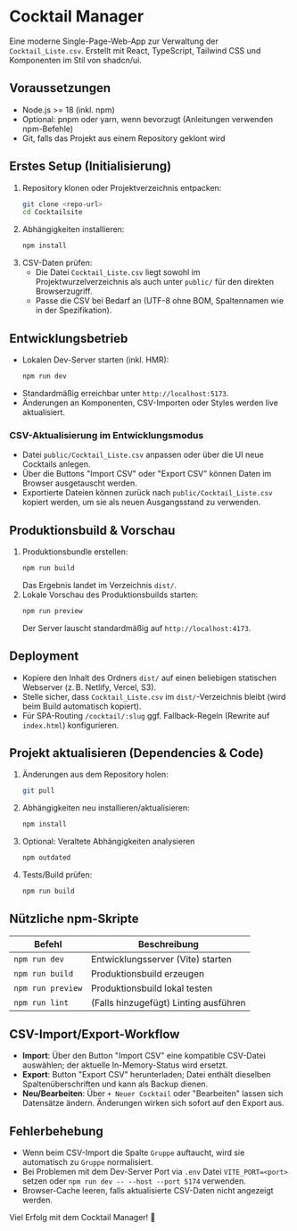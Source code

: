 # Cocktail Manager

Eine moderne Single-Page-Web-App zur Verwaltung der `Cocktail_Liste.csv`. Erstellt mit React, TypeScript, Tailwind CSS und Komponenten im Stil von shadcn/ui.

## Voraussetzungen

- Node.js >= 18 (inkl. npm)
- Optional: pnpm oder yarn, wenn bevorzugt (Anleitungen verwenden npm-Befehle)
- Git, falls das Projekt aus einem Repository geklont wird

## Erstes Setup (Initialisierung)

1. Repository klonen oder Projektverzeichnis entpacken:
   ```bash
   git clone <repo-url>
   cd Cocktailsite
   ```
2. Abhängigkeiten installieren:
   ```bash
   npm install
   ```
3. CSV-Daten prüfen:
   - Die Datei `Cocktail_Liste.csv` liegt sowohl im Projektwurzelverzeichnis als auch unter `public/` für den direkten Browserzugriff.
   - Passe die CSV bei Bedarf an (UTF-8 ohne BOM, Spaltennamen wie in der Spezifikation).

## Entwicklungsbetrieb

- Lokalen Dev-Server starten (inkl. HMR):
  ```bash
  npm run dev
  ```
- Standardmäßig erreichbar unter `http://localhost:5173`.
- Änderungen an Komponenten, CSV-Importen oder Styles werden live aktualisiert.

### CSV-Aktualisierung im Entwicklungsmodus

- Datei `public/Cocktail_Liste.csv` anpassen oder über die UI neue Cocktails anlegen.
- Über die Buttons "Import CSV" oder "Export CSV" können Daten im Browser ausgetauscht werden.
- Exportierte Dateien können zurück nach `public/Cocktail_Liste.csv` kopiert werden, um sie als neuen Ausgangsstand zu verwenden.

## Produktionsbuild & Vorschau

1. Produktionsbundle erstellen:
   ```bash
   npm run build
   ```
   Das Ergebnis landet im Verzeichnis `dist/`.
2. Lokale Vorschau des Produktionsbuilds starten:
   ```bash
   npm run preview
   ```
   Der Server lauscht standardmäßig auf `http://localhost:4173`.

## Deployment

- Kopiere den Inhalt des Ordners `dist/` auf einen beliebigen statischen Webserver (z. B. Netlify, Vercel, S3).
- Stelle sicher, dass `Cocktail_Liste.csv` im `dist/`-Verzeichnis bleibt (wird beim Build automatisch kopiert).
- Für SPA-Routing `/cocktail/:slug` ggf. Fallback-Regeln (Rewrite auf `index.html`) konfigurieren.

## Projekt aktualisieren (Dependencies & Code)

1. Änderungen aus dem Repository holen:
   ```bash
   git pull
   ```
2. Abhängigkeiten neu installieren/aktualisieren:
   ```bash
   npm install
   ```
3. Optional: Veraltete Abhängigkeiten analysieren
   ```bash
   npm outdated
   ```
4. Tests/Build prüfen:
   ```bash
   npm run build
   ```

## Nützliche npm-Skripte

| Befehl            | Beschreibung                              |
| ----------------- | ------------------------------------------ |
| `npm run dev`     | Entwicklungsserver (Vite) starten          |
| `npm run build`   | Produktionsbuild erzeugen                  |
| `npm run preview` | Produktionsbuild lokal testen              |
| `npm run lint`    | (Falls hinzugefügt) Linting ausführen      |

## CSV-Import/Export-Workflow

- **Import**: Über den Button "Import CSV" eine kompatible CSV-Datei auswählen; der aktuelle In-Memory-Status wird ersetzt.
- **Export**: Button "Export CSV" herunterladen; Datei enthält dieselben Spaltenüberschriften und kann als Backup dienen.
- **Neu/Bearbeiten**: Über `+ Neuer Cocktail` oder "Bearbeiten" lassen sich Datensätze ändern. Änderungen wirken sich sofort auf den Export aus.

## Fehlerbehebung

- Wenn beim CSV-Import die Spalte `﻿Gruppe` auftaucht, wird sie automatisch zu `Gruppe` normalisiert.
- Bei Problemen mit dem Dev-Server Port via `.env` Datei `VITE_PORT=<port>` setzen oder `npm run dev -- --host --port 5174` verwenden.
- Browser-Cache leeren, falls aktualisierte CSV-Daten nicht angezeigt werden.

Viel Erfolg mit dem Cocktail Manager! 🍹
